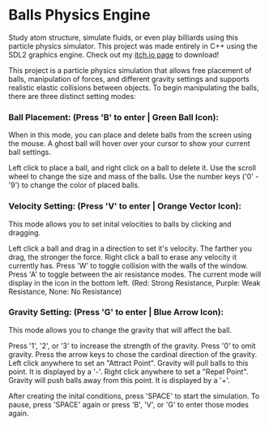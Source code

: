 # Balls Physics Engine

Study atom structure, simulate fluids, or even play billiards using this particle physics simulator.  This project was made entirely in C++ using the SDL2 graphics engine. Check out my [itch.io page](https://matoe.itch.io/particle-physics) to download!

This project is a particle physics simulation that allows free placement of balls, manipulation of forces, and different gravity settings and supports realistic elastic collisions between objects. To begin manipulating the balls, there are three distinct setting modes:

### Ball Placement: (Press 'B' to enter | Green Ball Icon):
When in this mode, you can place and delete balls from the screen using the mouse. A ghost ball will hover over your cursor to show your current ball settings.

Left click to place a ball, and right click on a ball to delete it.
Use the scroll wheel to change the size and mass of the balls.
Use the number keys ('0' - '9') to change the color of placed balls.

### Velocity Setting: (Press 'V' to enter | Orange Vector Icon):
This mode allows you to set inital velocities to balls by clicking and dragging.

Left click a ball and drag in a direction to set it's velocity. The farther you drag, the stronger the force.
Right click a ball to erase any velocity it currently has.
Press 'W' to toggle collision with the walls of the window.
Press 'A' to toggle between the air resistance modes. The current mode will display in the icon in the bottom left. 
(Red: Strong Resistance, Purple: Weak Resistance, None: No Resistance)

### Gravity Setting: (Press 'G' to enter | Blue Arrow Icon):
This mode allows you to change the gravity that will affect the ball.

Press '1', '2', or '3' to increase the strength of the gravity. Press '0' to omit gravity.
Press the arrow keys to chose the cardinal direction of the gravity.
Left click anywhere to set an "Attract Point". Gravity will pull balls to this point. It is displayed by a '-'.
Right click anywhere to set a "Repel Point". Gravity will push balls away from this point. It is displayed by a '+'.



After creating the inital conditions, press 'SPACE' to start the simulation. To pause, press 'SPACE' again or press 'B', 'V', or 'G' to enter those modes again.
